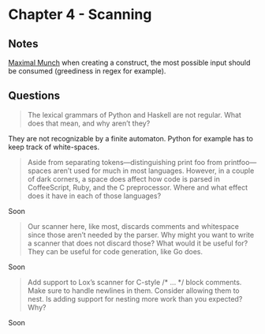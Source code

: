 # Chapter 4 - Scanning

## Notes

[Maximal Munch](https://en.wikipedia.org/wiki/Maximal_munch) when creating a construct, the most possible input should be consumed (greediness in regex for example).

## Questions

> The lexical grammars of Python and Haskell are not regular. What does that mean, and why aren’t they?

They are not recognizable by a finite automaton. Python for example has to keep track of white-spaces.

> Aside from separating tokens—distinguishing print foo from printfoo—spaces aren’t used for much in most languages. However, in a couple of dark corners, a space does affect how code is parsed in CoffeeScript, Ruby, and the C preprocessor. Where and what effect does it have in each of those languages?

Soon

> Our scanner here, like most, discards comments and whitespace since those aren’t needed by the parser. Why might you want to write a scanner that does not discard those? What would it be useful for?
They can be useful for code generation, like Go does.

Soon

> Add support to Lox’s scanner for C-style /* ... */ block comments. Make sure to handle newlines in them. Consider allowing them to nest. Is adding support for nesting more work than you expected? Why?

Soon



